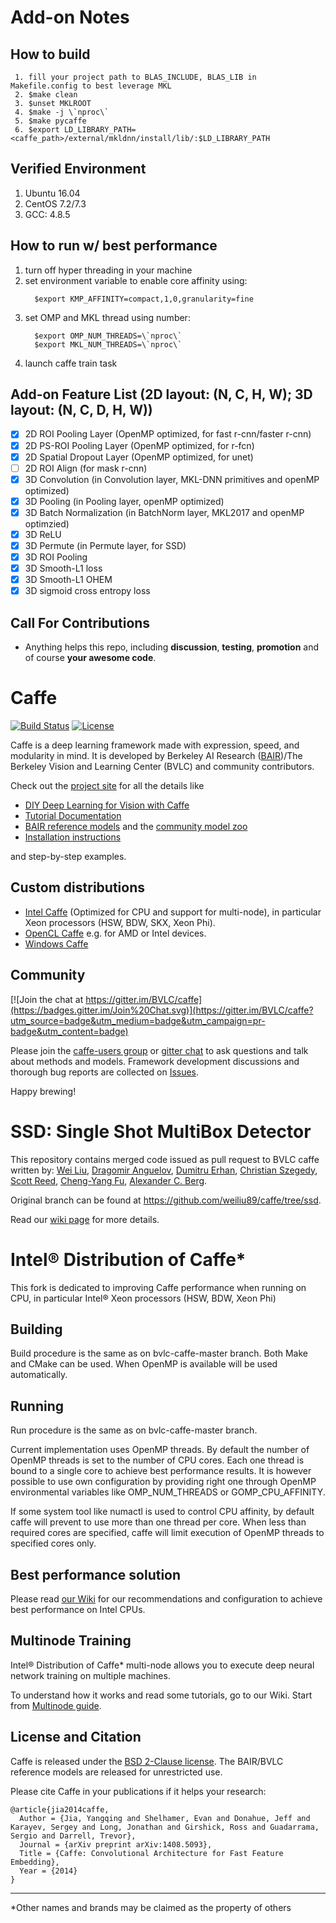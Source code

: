 # Add-on Notes
## How to build
```shell
 1. fill your project path to BLAS_INCLUDE, BLAS_LIB in Makefile.config to best leverage MKL
 2. $make clean
 3. $unset MKLROOT
 4. $make -j \`nproc\`
 5. $make pycaffe
 6. $export LD_LIBRARY_PATH=<caffe_path>/external/mkldnn/install/lib/:$LD_LIBRARY_PATH
```
## Verified Environment
 1. Ubuntu 16.04
 2. CentOS 7.2/7.3
 3. GCC: 4.8.5

## How to run w/ best performance
 1. turn off hyper threading in your machine
 2. set environment variable to enable core affinity using:
    ```shell
      $export KMP_AFFINITY=compact,1,0,granularity=fine
    ```
 3. set OMP and MKL thread using number:
    ```shell
      $export OMP_NUM_THREADS=\`nproc\`
      $export MKL_NUM_THREADS=\`nproc\`
    ```
 4. launch caffe train task


## Add-on Feature List (2D layout: (N, C, H, W); 3D layout: (N, C, D, H, W))
 - [x] 2D ROI Pooling Layer (OpenMP optimized, for fast r-cnn/faster r-cnn)
 - [x] 2D PS-ROI Pooling Layer (OpenMP optimized, for r-fcn)
 - [x] 2D Spatial Dropout Layer (OpenMP optimized, for unet)
 - [ ] 2D ROI Align (for mask r-cnn)
 - [x] 3D Convolution (in Convolution layer, MKL-DNN primitives and openMP optimized)
 - [x] 3D Pooling (in Pooling layer, openMP optimized)
 - [x] 3D Batch Normalization (in BatchNorm layer, MKL2017 and openMP optimzied)
 - [x] 3D ReLU
 - [x] 3D Permute (in Permute layer, for SSD)
 - [x] 3D ROI Pooling
 - [x] 3D Smooth-L1 loss
 - [x] 3D Smooth-L1 OHEM
 - [x] 3D sigmoid cross entropy loss

## Call For Contributions
- Anything helps this repo, including **discussion**, **testing**, **promotion** and of course **your awesome code**.

# Caffe

[![Build Status](https://travis-ci.org/BVLC/caffe.svg?branch=master)](https://travis-ci.org/BVLC/caffe)
[![License](https://img.shields.io/badge/license-BSD-blue.svg)](LICENSE)

Caffe is a deep learning framework made with expression, speed, and modularity in mind.
It is developed by Berkeley AI Research ([BAIR](http://bair.berkeley.edu))/The Berkeley Vision and Learning Center (BVLC) and community contributors.

Check out the [project site](http://caffe.berkeleyvision.org) for all the details like

- [DIY Deep Learning for Vision with Caffe](https://docs.google.com/presentation/d/1UeKXVgRvvxg9OUdh_UiC5G71UMscNPlvArsWER41PsU/edit#slide=id.p)
- [Tutorial Documentation](http://caffe.berkeleyvision.org/tutorial/)
- [BAIR reference models](http://caffe.berkeleyvision.org/model_zoo.html) and the [community model zoo](https://github.com/BVLC/caffe/wiki/Model-Zoo)
- [Installation instructions](http://caffe.berkeleyvision.org/installation.html)

and step-by-step examples.

## Custom distributions

- [Intel Caffe](https://github.com/BVLC/caffe/tree/intel) (Optimized for CPU and support for multi-node), in particular Xeon processors (HSW, BDW, SKX, Xeon Phi).
- [OpenCL Caffe](https://github.com/BVLC/caffe/tree/opencl) e.g. for AMD or Intel devices.
- [Windows Caffe](https://github.com/BVLC/caffe/tree/windows)

## Community

[![Join the chat at https://gitter.im/BVLC/caffe](https://badges.gitter.im/Join%20Chat.svg)](https://gitter.im/BVLC/caffe?utm_source=badge&utm_medium=badge&utm_campaign=pr-badge&utm_content=badge)

Please join the [caffe-users group](https://groups.google.com/forum/#!forum/caffe-users) or [gitter chat](https://gitter.im/BVLC/caffe) to ask questions and talk about methods and models.
Framework development discussions and thorough bug reports are collected on [Issues](https://github.com/BVLC/caffe/issues).

Happy brewing!


# SSD: Single Shot MultiBox Detector
This repository contains merged code issued as pull request to BVLC caffe written by:
[Wei Liu](http://www.cs.unc.edu/~wliu/), [Dragomir Anguelov](https://www.linkedin.com/in/dragomiranguelov), [Dumitru Erhan](http://research.google.com/pubs/DumitruErhan.html), [Christian Szegedy](http://research.google.com/pubs/ChristianSzegedy.html), [Scott Reed](http://www-personal.umich.edu/~reedscot/), [Cheng-Yang Fu](http://www.cs.unc.edu/~cyfu/), [Alexander C. Berg](http://acberg.com).

Original branch can be found at https://github.com/weiliu89/caffe/tree/ssd.

Read our [wiki page](https://github.com/intel/caffe/wiki/SSD:-Single-Shot-MultiBox-Detector) for more details.

# Intel® Distribution of Caffe*
This fork is dedicated to improving Caffe performance when running on CPU, in particular Intel® Xeon processors (HSW, BDW, Xeon Phi)

## Building
Build procedure is the same as on bvlc-caffe-master branch. Both Make and CMake can be used.
When OpenMP is available will be used automatically.

## Running
Run procedure is the same as on bvlc-caffe-master branch.

Current implementation uses OpenMP threads. By default the number of OpenMP threads is set
to the number of CPU cores. Each one thread is bound to a single core to achieve best
performance results. It is however possible to use own configuration by providing right
one through OpenMP environmental variables like OMP_NUM_THREADS or GOMP_CPU_AFFINITY.

If some system tool like numactl is used to control CPU affinity, by default caffe will prevent
to use more than one thread per core. When less than required cores are specified, caffe will
limit execution of OpenMP threads to specified cores only.

## Best performance solution
Please read [our Wiki](https://github.com/intel/caffe/wiki/Recommendations-to-achieve-best-performance) for our recommendations and configuration to achieve best performance on Intel CPUs. 

## Multinode Training
Intel® Distribution of Caffe* multi-node allows you to execute deep neural network training on multiple machines.

To understand how it works and read some tutorials, go to our Wiki. Start from [Multinode guide](https://github.com/intel/caffe/wiki/Multinode-guide).

## License and Citation

Caffe is released under the [BSD 2-Clause license](https://github.com/BVLC/caffe/blob/master/LICENSE).
The BAIR/BVLC reference models are released for unrestricted use.

Please cite Caffe in your publications if it helps your research:

    @article{jia2014caffe,
      Author = {Jia, Yangqing and Shelhamer, Evan and Donahue, Jeff and Karayev, Sergey and Long, Jonathan and Girshick, Ross and Guadarrama, Sergio and Darrell, Trevor},
      Journal = {arXiv preprint arXiv:1408.5093},
      Title = {Caffe: Convolutional Architecture for Fast Feature Embedding},
      Year = {2014}
    }

***
 *Other names and brands may be claimed as the property of others
